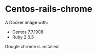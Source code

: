# Centos-rails-chrome

A Docker image with:  
- Centos 7.7.1908  
- Ruby 2.6.3

Google chrome is installed.
